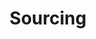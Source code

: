 ---
permalink: 'services/sourcing'
layout: service
title: Sourcing
svg-icon: "assets/img/sourcing.svg"
image-card: "assets/img/sourcing-thumbnail.png"
image-feature: "assets/img/sourcing.png"
image-banner: "assets/img/sourcing-banner.png"
heading: Sourcing
sub-heading: "Looking for Job filling Resumes"
short-description: > 
  **RecruitTalent** has developed unique sourcing techniques. Our team of Recruitment professionals with specialized training and experience have mastered the art of keyword searches like Boolean search etc..
---